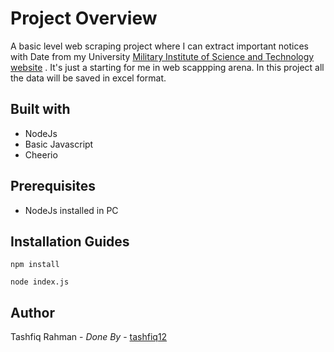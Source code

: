 # Project Overview
  A basic level web scraping project where I can extract important notices with Date from my University  [Military Institute of Science 
  and Technology website](https://mist.ac.bd) . It's just a starting for me in web scappping arena. In this project all the data will be saved 
  in excel format.
  
  ## Built with
  * NodeJs
  * Basic Javascript
  * Cheerio
  
  ## Prerequisites
  * NodeJs installed in PC
  
  ## Installation Guides
  
  ```
  npm install
  ```
  
  ```
  node index.js
  ```
  
 ## Author
 Tashfiq Rahman - _Done By_  - [tashfiq12](https://tashfiq12.github.io)
